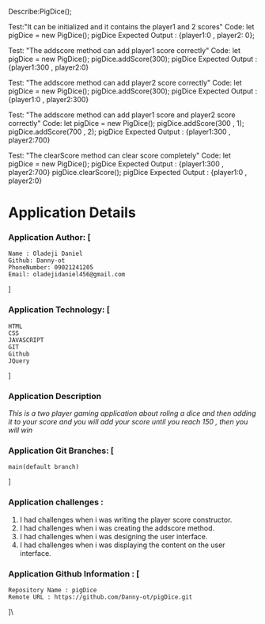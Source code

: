 
Describe:PigDice();

Test:"It can be initialized and it contains the player1 and 2 scores"
Code:
let pigDice = new PigDice();
pigDice
Expected Output : {player1:0 , player2: 0};

Test: "The addscore method can add player1 score correctly"
Code:
let pigDice = new PigDice();
pigDice.addScore(300);
pigDice
Expected Output : {player1:300 , player2:0}

Test: "The addscore method can add player2 score correctly"
Code:
let pigDice = new PigDice();
pigDice.addScore(300);
pigDice
Expected Output : {player1:0 , player2:300}

Test: "The addscore method can add player1 score and player2 score correctly"
Code:
let pigDice = new PigDice();
pigDice.addScore(300 , 1);
pigDice.addScore(700 , 2);
pigDice
Expected Output : {player1:300 , player2:700}

Test: "The clearScore method can clear score completely"
Code:
let pigDice = new PigDice();
pigDice
Expected Output : {player1:300 , player2:700}
pigDice.clearScore();
pigDice
Expected Output : {player1:0 , player2:0}



# Application Details
### Application Author: [
    Name : Oladeji Daniel
    Github: Danny-ot
    PhoneNumber: 09021241205
    Email: oladejidaniel456@gmail.com
]

### Application Technology: [
    HTML
    CSS
    JAVASCRIPT
    GIT
    Github
    JQuery
]

### Application Description
*This is a two player gaming application about roling a dice and then adding it to your score and you will add your score until you reach 150 , then you will win*

### Application Git Branches: [
    main(default branch)
]

### Application challenges : 
1. I had challenges when i was writing the player score constructor.
2. I had challenges when i was creating the addscore method.
3. I had challenges when i was designing the user interface.
4. I had challenges when i was displaying the content on the user interface.

### Application Github  Information : [
    Repository Name : pigDice 
    Remote URL : https://github.com/Danny-ot/pigDice.git
]\